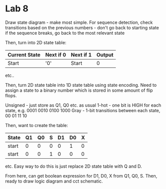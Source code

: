 # Lab 8

Draw state diagram - make most simple. For sequence detection, check transitions based on the previous numbers - don't go back to starting state if the sequence breaks, go back to the most relevant state

Then, turn into 2D state table:

| Current State | Next if 0 | Next if 1 | Output |
| ------------- | --------- | --------- | ------ |
| Start         | '0'       | Start     | 0      |

etc..

Then, turn 2D state table into 1D state table using state encoding. Need to assign a state to a binary number which is stored in some amount of flip flops.

Unsigned - just store as Q1, Q0 etc. as usual
1-hot - one bit is HIGH for each state, e.g. 0001 0010 0100 1000
Gray - 1-bit transitions between each state, 00 01 11 10

Then, want to create the table:

| State | Q1   | Q0   | S    | D1   | D0   | X    |
| ----- | ---- | ---- | ---- | ---- | ---- | ---- |
| start | 0    | 0    | 0    | 0    | 1    | 0    |
| start | 0    | 0    | 1    | 0    | 0    | 0    |

etc. Easy way to do this is just replace 2D state table with Q and D.

From here, can get boolean expression for D1, D0, X from Q1, Q0, S. Then, ready to draw logic diagram and cct schematic. 